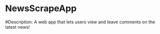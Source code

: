 # NewsScrapeApp

#Description: A web app that lets users view and leave comments on the latest news! 
